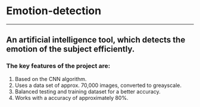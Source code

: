 # Emotion-detection
--- 
## An artificial intelligence tool, which detects the emotion of the subject efficiently.
### The key features of the project are:
  1. Based on the CNN algorithm.
  2. Uses a data set of approx. 70,000 images, converted to greayscale.
  3. Balanced testing and training dataset for a better accuracy.
  4. Works with a accuracy of approximately 80%.



[^1]: Developed By.
